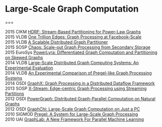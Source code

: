 # Large-Scale Graph Computation
===

2015 CIKM [HDRF: Stream-Based Partitioning for Power-Law Graphs](http://www.fabiopetroni.com/Download/petroni2015HDRF.pdf)  
2015 VLDB [One Trillion Edges: Graph Processing at Facebook-Scale](http://www.vldb.org/pvldb/vol8/p1804-ching.pdf)  
2015 VLDB [A Scalable Distributed Graph Partitioner](http://www.eecs.harvard.edu/~dmargo/pubs/vldb15-paper.pdf)  
2015 SOSP [Chaos: Scale-out Graph Processing from Secondary Storage](http://sigops.org/sosp/sosp15/current/2015-Monterey/printable/089-roy.pdf)  
2015 EuroSys [PowerLyra: Differentiated Graph Computation and Partitioning
on Skewed Graphs](http://ipads.se.sjtu.edu.cn/projects/powerlyra/powerlyra-eurosys-final.pdf)  
2014 VLDB [Large-Scale Distributed Graph Computing Systems: An Experimental Evaluation](http://www.vldb.org/pvldb/vol8/p281-lu.pdf)  
2014 VLDB [An Experimental Comparison of Pregel-like Graph Processing Systems](http://www.vldb.org/pvldb/vol7/p1047-han.pdf)  
2014 OSDI [GraphX: Graph Processing in a Distributed Dataflow Framework](https://www.usenix.org/system/files/conference/osdi14/osdi14-paper-gonzalez.pdf)   
2013 SOSP [X-Stream: Edge-centric Graph Processing using Streaming Partitions](http://infoscience.epfl.ch/record/188535/files/paper.pdf)  
2012 OSDI [PowerGraph: Distributed Graph-Parallel Computation on Natural Graphs](https://www.usenix.org/system/files/conference/osdi12/osdi12-final-167.pdf)  
2012 OSDI [GraphChi: Large-Scale Graph Computation on Just a PC](http://select.cs.cmu.edu/publications/paperdir/osdi2012-kyrola-blelloch-guestrin.pdf)  
2010 SIGMOD [Pregel: A System for Large-Scale Graph Processing](https://kowshik.github.io/JPregel/pregel_paper.pdf)  
2010 UAI [GraphLab: A New Framework For Parallel Machine Learning](http://www.select.cs.cmu.edu/publications/paperdir/uai2010-low-gonzalez-kyrola-bickson-guestrin-hellerstein.pdf)
